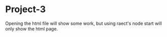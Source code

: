 # Project-3

Opening the html file will show some work, but using raect's node start will only show the html page.